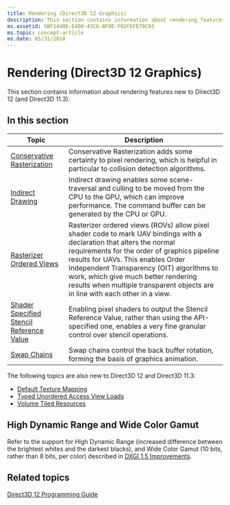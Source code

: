 ```yaml
---
title: Rendering (Direct3D 12 Graphics)
description: This section contains information about rendering features new to Direct3D 12 (and Direct3D 11.3).
ms.assetid: 5BF1440E-E4D8-43C8-BF0E-F02FEFE79C93
ms.topic: concept-article
ms.date: 05/31/2018
---
```


# Rendering (Direct3D 12 Graphics)

This section contains information about rendering features new to Direct3D 12 (and Direct3D 11.3).

## In this section



| Topic                                                                                               | Description                                                                                                                                                                                                                                                                                                                                                                                  |
|-----------------------------------------------------------------------------------------------------|----------------------------------------------------------------------------------------------------------------------------------------------------------------------------------------------------------------------------------------------------------------------------------------------------------------------------------------------------------------------------------------------|
| [Conservative Rasterization](conservative-rasterization.md)<br/>                             | Conservative Rasterization adds some certainty to pixel rendering, which is helpful in particular to collision detection algorithms.<br/>                                                                                                                                                                                                                                              |
| [Indirect Drawing](indirect-drawing.md)<br/>                                                 | Indirect drawing enables some scene-traversal and culling to be moved from the CPU to the GPU, which can improve performance. The command buffer can be generated by the CPU or GPU.<br/>                                                                                                                                                                                              |
| [Rasterizer Ordered Views](rasterizer-order-views.md)<br/>                                   | Rasterizer ordered views (ROVs) allow pixel shader code to mark UAV bindings with a declaration that alters the normal requirements for the order of graphics pipeline results for UAVs. This enables Order Independent Transparency (OIT) algorithms to work, which give much better rendering results when multiple transparent objects are in line with each other in a view. <br/> |
| [Shader Specified Stencil Reference Value](shader-specified-stencil-reference-value.md)<br/> | Enabling pixel shaders to output the Stencil Reference Value, rather than using the API-specified one, enables a very fine granular control over stencil operations.<br/>                                                                                                                                                                                                              |
| [Swap Chains](swap-chains.md)<br/>                                                           | Swap chains control the back buffer rotation, forming the basis of graphics animation.<br/>                                                                                                                                                                                                                                                                                            |



 

The following topics are also new to Direct3D 12 and Direct3D 11.3:

-   [Default Texture Mapping](default-texture-mapping.md)
-   [Typed Unordered Access View Loads](typed-unordered-access-view-loads.md)
-   [Volume Tiled Resources](volume-tiled-resources.md)

## High Dynamic Range and Wide Color Gamut

Refer to the support for High Dynamic Range (increased difference between the brightest whites and the darkest blacks), and Wide Color Gamut (10 bits, rather than 8 bits, per color) described in [DXGI 1.5 Improvements](/windows/desktop/direct3ddxgi/dxgi-1-5-improvements).

## Related topics

<dl> <dt>

[Direct3D 12 Programming Guide](directx-12-programming-guide.md)
</dt> </dl>

 

